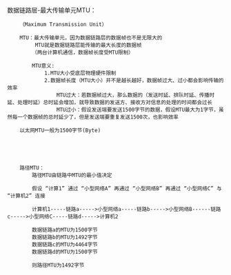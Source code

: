 数据链路层-最大传输单元MTU：

		（Maximum Transmission Unit）

		MTU：最大传输单元，因为数据链路层的数据帧也不是无限大的
			 MTU就是数据链路层能传输的最大长度的数据帧
			（两台计算机通信，数据帧长度受MTU限制）

			MTU意义:
				1.MTU大小受底层物理硬件限制
				2.数据帧长度（MTU大小）并不是越长越好，数据帧过大、过小都会影响传输的效率
					MTU过大：若数据帧过大，那么数据的（发送时延、排队时延、传播时延、处理时延）总时延会增加，就导致数据的发送方、接收方对信息的处理的时间都会过长
					MTU过小：假设发送端要发送1500字节的数据，假设MTU最大为1字节，虽然每一个数据帧的总时延少了，但是发送端要重复发送1500次，也影响效率

		以太网MTU一般为1500字节(Byte)





		路径MTU：
			路径MTU由链路中MTU的最小值决定

			假设 “计算1” 通过 “小型网络A” 再通过 “小型网络B” 再通过 “小型网络C” 与 “计算机2” 连接

			计算机1-----链路a----->小型网络a-----链路b----->小型网络B------链路c----->小型网络C-----链路d----->计算机2

			数据链路a的MTU为1500字节
			数据链路b的MTU为1492字节
			数据链路c的MTU为4464字节
			数据链路d的MTU为1500字节

			则路径MTU为1492字节